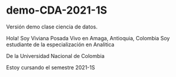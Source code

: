 # demo-CDA-2021-1S
Versión demo clase ciencia de datos.

Hola! Soy Viviana Posada
Vivo en Amaga, Antioquia, Colombia
Soy estudiante de la especialización en Analitica

De la Universidad Nacional de Colombia

Estoy cursando el semestre 2021-1S
